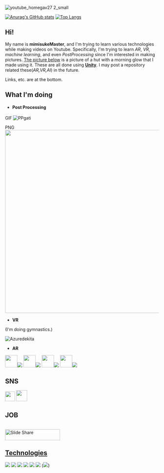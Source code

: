 ![youtube_homegav27 2_small](https://user-images.githubusercontent.com/81568941/134366440-23bae013-5fe3-4cf0-96cf-7df335fb4b9d.png)

[![Anurag's GitHub stats](https://github-readme-stats.vercel.app/api?username=mimisukeMaster&show_icons=true&theme=onedark)](https://github.com/anuraghazra/github-readme-stats)
[![Top Langs](https://github-readme-stats.vercel.app/api/top-langs/?username=mimisukeMaster&layout=compact)](https://github.com/anuraghazra/github-readme-stats)

## Hi!

My name is **mimisukeMaster**, and I'm trying to learn various technologies while making videos on Youtube. Specifically, I'm trying to learn *AR*, *VR*, *machine learning*, and even *PostProcessing* since I'm interested in making pictures. [The picture below](#hut) is a picture of a hut with a morning glow that I made using it.
 These are all done using [**Unity**](https://unity.com/ja). I may post a repository related these(*AR,VR,AI*) in the future.
 
 Links, etc. are at the bottom.
 
## What I'm doing
- **<h4 id=hut>Post Processing</h4>**

 GIF
![PPgati](https://user-images.githubusercontent.com/81568941/134362253-bf665f26-b4f8-449c-a611-2d80ad3233c1.gif)

PNG
<img src="https://user-images.githubusercontent.com/81568941/134357931-f76bb642-a2ef-44da-8b0b-51cc66f9fda3.png" width="600px">

- **VR**

(I'm doing gymnastics.)

![Azuredekita](https://user-images.githubusercontent.com/81568941/134363902-fc726e5d-de24-4a2c-9d3f-48e9ff87f6cc.gif)

- **AR**

[<img src="https://user-images.githubusercontent.com/81568941/134505027-6c558d3a-802c-4272-8da5-a1aa4657ba47.png" width="40px"><img src="https://img.shields.io/badge/Unity-ARFoundation-000000.svg?&color=054353&style=flat">](https://unity.com/ja/unity/features/arfoundation)
[<img src="https://user-images.githubusercontent.com/81568941/134507182-f06b2fa3-17e1-46a7-91f8-5c1fb9700c99.jpeg" width="40px"><img src="https://img.shields.io/badge/LiDAR-000000.svg?&color=ffc125&style=flat">](https://www.apple.com/jp/newsroom/2020/03/apple-unveils-new-ipad-pro-with-lidar-scanner-and-trackpad-support-in-ipados/)
[<img src="https://user-images.githubusercontent.com/81568941/134486820-03ffd451-a4b0-442c-9d29-df65a3283ae7.jpg" width="40px"><img src="https://img.shields.io/badge/Unity- ARKit-000000.svg?&color=16c7f3&style=flat">](https://docs.unity3d.com/Packages/com.unity.xr.arkit@4.2/manual/index.html)
[<img src="https://user-images.githubusercontent.com/81568941/134485878-0b5500d7-ab7f-45f3-b29c-d88df5e61d99.png" width="40px"><img src="https://img.shields.io/badge/Unity- ARCore-000000.svg?&color=ff31fe&style=flat">](https://developers.google.com/ar)

## SNS
[<img src="https://user-images.githubusercontent.com/37477845/94174253-05ab8180-fed0-11ea-8cf6-312bdb610b74.png" width="32px">](https://twitter.com/mimisukeMaster) 
[<img src="https://user-images.githubusercontent.com/81568941/134477869-b8eeb2af-7706-4d78-9d28-65207101c3a4.png" width="36px">](https://www.youtube.com/channel/UCWnmp8t4GJzcjBxhtgo9rKQ) 

## JOB
<!--<a href="https://www.slideshare.net/mimisukeMaster/" target="_blank"><img src="https://public.slidesharecdn.com/v2/images/logo/slideshare-scribd-logo@2x.png?c945845d85" alt="Slide Share" height="41" width="174" ></a>--><a href="https://www.slideshare.net/mimisukeMaster/" target="_blank"><br><img src="https://public.slidesharecdn.com/v2/images/logo/slideshare-scribd-logo@2x.png?c945845d85" alt="Slide Share" height="36" width="180" >

## Technologies 
[<img src="https://img.shields.io/badge/Unity-000000.svg?logo=unity&style=for-the-badge">](https://unity.com/ja)
[<img src="https://img.shields.io/badge/C%23-239120.svg?logo=C%20Sharp&style=flat">](https://docs.microsoft.com/ja-jp/dotnet/csharp/)
[<img src="https://img.shields.io/badge/Blender-096aff.svg?logo=blender&style=flat">](https://www.blender.org/)
[<img src="https://img.shields.io/badge/VR-F5792A.svg?&color=6F5BFA&style=flat">](https://azure.microsoft.com/ja-jp/services/kinect-dk/)
[<img src="https://img.shields.io/badge/AR-F5792A.svg?&color=B1F9FA&style=flat">](https://unity.com/ja/unity/features/arfoundation)
[<img src="https://img.shields.io/badge/Unity-MLAgents-black.svg">](https://unity.com/products/machine-learning-agents)
([<img src="https://img.shields.io/badge/Python-fff609.svg?logo=python&style=flat">](https://www.python.org/))
 
